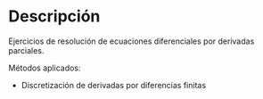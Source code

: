 # Descripción

Ejercicios de resolución de ecuaciones diferenciales por derivadas parciales.

Métodos aplicados:
- Discretización de derivadas por diferencias finitas
